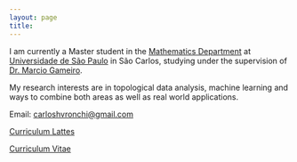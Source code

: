 ```yaml
---
layout: page
title:
---
```


I am currently a Master student in the [Mathematics Department](https://icmc.usp.br/en/admission/graduate/mathematics)
at [Universidade de São Paulo](http://www5.usp.br/english/?lang=en)
in São Carlos, studying under the supervision of [Dr. Marcio Gameiro](http://www.icmc.usp.br/pessoas/gameiro/).

My research interests are in topological data analysis, machine learning and ways
to combine both areas as well as real world applications.


Email: carloshvronchi@gmail.com

[Curriculum Lattes](http://lattes.cnpq.br/7243878025626015)

[Curriculum Vitae](https://github.com/chronchi/cvCarlos/blob/master/output_cv/cv.pdf)
